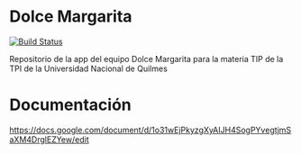 # Dolce Margarita

[![Build Status](https://www.travis-ci.org/beluamat29/dolce-margarita.svg?branch=master)](https://www.travis-ci.org/beluamat29/dolce-margarita)

Repositorio de la app del equipo Dolce Margarita para la materia TIP de la TPI de la Universidad Nacional de Quilmes

# Documentación
https://docs.google.com/document/d/1o31wEjPkyzgXyAIJH4SogPYvegtjmSaXM4DrglEZYew/edit
